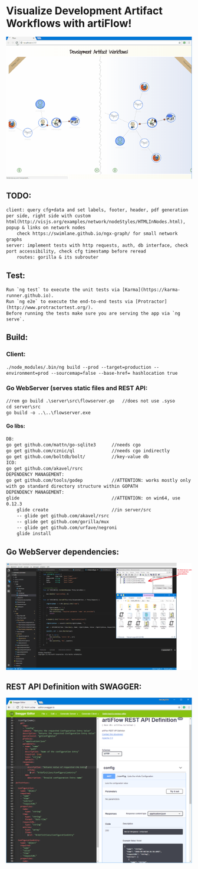 # Visualize Development Artifact Workflows with artiFlow!

![flow](https://raw.githubusercontent.com/privet56/artiFlow/master/flow.gif)

## TODO:
    client: query cfg+data and set labels, footer, header, pdf generation per side, right side with custom html(http://visjs.org/examples/network/nodeStyles/HTMLInNodes.html), popup & links on network nodes
        check https://swimlane.github.io/ngx-graph/ for small network graphs
    server: implement tests with http requests, auth, db interface, check port accessibility, check cfg timestamp before reread
        routes: gorilla & its subrouter

## Test:
    Run `ng test` to execute the unit tests via [Karma](https://karma-runner.github.io).
    Run `ng e2e` to execute the end-to-end tests via [Protractor](http://www.protractortest.org/).
    Before running the tests make sure you are serving the app via `ng serve`.

## Build:
### Client:
    ./node_modules/.bin/ng build --prod --target=production --environment=prod --sourcemap=false --base-href= hashlocation true

### Go WebServer (serves static files and REST API:
    //rem go build .\server\src\flowserver.go   //does not use .syso
    cd server\src
    go build -o ..\..\flowserver.exe

#### Go libs:
    DB:
    go get github.com/mattn/go-sqlite3      //needs cgo
    go get github.com/cznic/ql              //needs cgo indirectly
    go get github.com/boltdb/bolt/          //key-value db
    ICO:
    go get github.com/akavel/rsrc
    DEPENDENCY MANAGEMENT:
    go get github.com/tools/godep           //ATTENTION: works mostly only with go standard directory structure within GOPATH
    DEPENDENCY MANAGEMENT:
    glide                                   //ATTENTION: on win64, use 0.12.3
        glide create                        //in server/src
        -- glide get github.com/akavel/rsrc
        -- glide get github.com/gorilla/mux
        -- glide get github.com/urfave/negroni
        glide install

## Go WebServer dependencies:

![flow.go.webserver.dependencies.png](https://raw.githubusercontent.com/privet56/artiFlow/master/flow.go.webserver.dependencies.png)

## REST API Definition with SWAGGER:

![swagger](https://raw.githubusercontent.com/privet56/artiFlow/master/swagger/swagger.ui.1.png)
